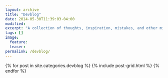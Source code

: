```yaml
---
layout: archive
title: "Devblog"
date: 2014-05-30T11:39:03-04:00
modified:
excerpt: "A collection of thoughts, inspiration, mistakes, and other minutia."
tags: []
image:
  feature:
  teaser:
permalink: /devblog/
---
```


<div class="tiles">
{% for post in site.categories.devblog %}
  {% include post-grid.html %}
{% endfor %}
</div><!-- /.tiles -->